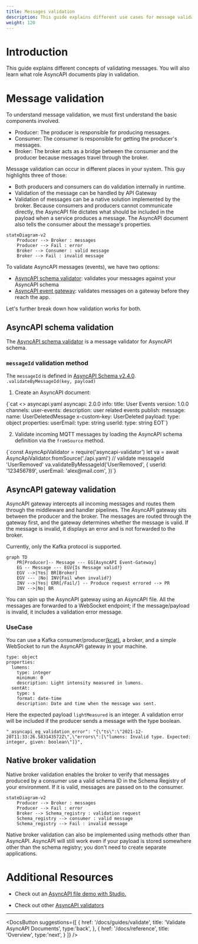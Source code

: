```yaml
---
title: Messages validation
description: This guide explains different use cases for message validation using AsyncAPI.
weight: 120
---
```


# Introduction
This guide explains different concepts of validating messages. You will also learn what role AsyncAPI documents play in validation.

# Message validation
To understand message validation, we must first understand the basic components involved.
- Producer: The producer is responsible for producing messages.
- Consumer: The consumer is responsible for getting the producer's messages.
- Broker: The broker acts as a bridge between the consumer and the producer because messages travel through the broker.

Message validation can occur in different places in your system. This guy highlights three of those:
- Both producers and consumers can do validation internally in runtime. 
- Validation of the message can be handled by API Gateway
- Validation of messages can be a native solution implemented by the broker.
Because consumers and producers cannot communicate directly, the AsyncAPI file dictates what should be included in the payload when a service produces a message. The AsyncAPI document also tells the consumer about the message's properties.

```mermaid
stateDiagram-v2
    Producer --> Broker : messages
    Producer --> Fail : error
    Broker --> Consumer : valid message
    Broker --> Fail : invalid message
```
To validate AsyncAPI messages (events), we have two options: 
- [AsyncAPI schema validator](https://github.com/WaleedAshraf/asyncapi-validator): validates your messages against your AsyncAPI schema 
- [AsyncAPI event gateway](https://github.com/asyncapi/event-gateway): validates messages on a gateway before they reach the app. 

Let's further break down how validation works for both.

## AsyncAPI schema validation
The [AsyncAPI schema validator](https://github.com/WaleedAshraf/asyncapi-validator) is a message validator for AsyncAPI schema. 

### `messageId` validation method
The `messageId` is defined in [AsyncAPI Schema v2.4.0](https://www.asyncapi.com/docs/reference/specification/v2.4.0#messageObject).
<CodeBlock>
`.validateByMessageId(key, payload)`
</CodeBlock>

1. Create an AsyncAPI document:
<CodeBlock language="yaml">
{`cat <<EOT >> asyncapi.yaml
asyncapi: 2.0.0
info:
  title: User Events
  version: 1.0.0
channels:
  user-events:
    description: user related events
    publish:
      message:
        name: UserDeletedMessage
        x-custom-key: UserDeleted
        payload:
          type: object
          properties:
            userEmail:
              type: string
            userId:
              type: string
              EOT`}
</CodeBlock>

2. Validate incoming MQTT messages by loading the AsyncAPI schema definition via the `fromSource` method. 

<CodeBlock>
{`const AsyncApiValidator = require('asyncapi-validator')
let va = await AsyncApiValidator.fromSource('./api.yaml')
// validate messageId 'UserRemoved'
va.validateByMessageId('UserRemoved', {
  userId: '123456789',
  userEmail: 'alex@mail.com',
})`}
</CodeBlock>

## AsyncAPI gateway validation
AsyncAPI gateway intercepts all incoming messages and routes them through the middleware and handler pipelines. The AsyncAPI gateway sits between the producer and the broker. The messages are routed through the gateway first, and the gateway determines whether the message is valid. If the message is invalid, it displays an error and is not forwarded to the broker.

<Remember>
Currently, only the Kafka protocol is supported.
</Remember>

```mermaid
graph TD
    PR[Producer]-- Message --- EG[AsyncAPI Event-Gateway]
    EG -- Message --- EGV{Is Message valid?}
    EGV -->|Yes| BR[Broker]
    EGV --- |No| INV{Fail when invalid?}
    INV -->|Yes| ERR[/Fail/] -- Produce request errored --> PR
    INV -->|No| BR
```
You can spin up the AsyncAPI gateway using an AsyncAPI file. All the messages are forwarded to a WebSocket endpoint; if the message/payload is invalid, it includes a validation error message.

### UseCase
You can use a Kafka consumer/producer[(kcat)](https://github.com/edenhill/kcat), a broker, and a simple WebSocket to run the AsyncAPI gateway in your machine.
```
type: object
properties:
  lumens:
    type: integer
    minimum: 0
    description: Light intensity measured in lumens.
  sentAt:
    type: s
    format: date-time
    description: Date and time when the message was sent.
 ```
Here the expected payload `lightMeasured` is an integer. A validation error will be included if the producer sends a message with the type boolean.
 ```
 "_asyncapi_eg_validation_error": "{\"ts\":\"2021-12-20T11:33:26.583143572Z\",\"errors\":[\"lumens: Invalid type. Expected: integer, given: boolean\"]}",
 ```
## Native broker validation
Native broker validation enables the broker to verify that messages produced by a consumer use a valid schema ID in the Schema Registry of your environment. If it is valid, messages are passed on to the consumer.
 
```mermaid
stateDiagram-v2
    Producer --> Broker : messages
    Producer --> Fail : error
    Broker --> Schema_registry : validation request
    Schema_registry --> consumer : valid message
    Schema_registry --> Fail : invalid message
```

Native broker validation can also be implemented using methods other than AsyncAPI. AsyncAPI will still work even if your payload is stored somewhere other than the schema registry; you don't need to create separate applications.

# Additional Resources
- Check out an [AsyncAPI file demo with Studio.](https://studio.asyncapi.com/?url=https://raw.githubusercontent.com/asyncapi/event-gateway/master/deployments/k8s/event-gateway-demo/event-gateway-demo.asyncapi.yaml)

- Check out other [AsyncAPI validators](https://www.asyncapi.com/docs/tools#validators)

---

<DocsButton
  suggestions={[
    {
      href: '/docs/guides/validate',
      title: 'Validate AsyncAPI Documents',
      type:'back',
    },
    {
      href: '/docs/reference',
      title: 'Overview',
      type:'next',
    }
  ]}
/>
